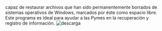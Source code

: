 capaz de restaurar archivos que han sido permanentemente borrados de sistemas operativos de Windows,
marcados por éste como espacio libre.
Este programa es ideal para ayudar a las Pymes en la recuperación y registro de información.
![descarga](https://user-images.githubusercontent.com/114906901/234554949-1956ae68-c6f6-4bfd-af56-552a320ec075.jpg)
